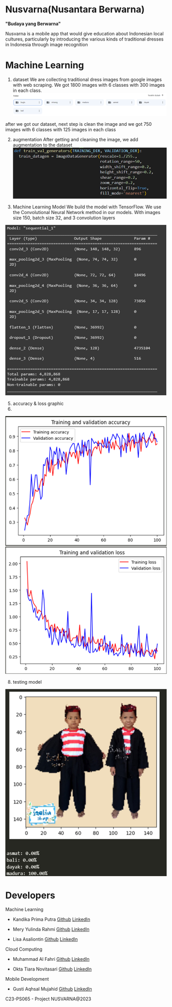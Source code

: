 # Nusvarna(Nusantara Berwarna)
**"Budaya yang Berwarna"**

Nusvarna is a mobile app that would give education about Indonesian local cultures, particularly by introducing the various kinds of traditional dresses in Indonesia through image recognition

# Machine Learning
1. dataset
We are collecting traditional dress images from google images with web scraping. We got 1800 images with 6 classes with 300 images in each class.
![alt text](https://github.com/kandikaprima/Nusvarna/blob/machine-learning/assets/Dataset.png "Nusvarna Dataset")

after we got our dataset, next step is clean the image and we got 750 images with 6 classes with 125 images in each class

2. augmentation
After getting and cleaning the image, we add augmentation to the dataset
![alt text](https://github.com/kandikaprima/Nusvarna/blob/machine-learning/assets/Augmentasi.png "AUGMENTATION")

3. Machine Learning Model
We build the model with TensorFlow. We use the Convolutional Neural Network method in our models. With images size 150, batch size 32, and 3 convolution layers

![alt text](https://github.com/kandikaprima/Nusvarna/blob/machine-learning/assets/Model%20Summary.png "MODEL SUMMARY")

5. accuracy & loss graphic
6. 
![alt text](https://github.com/kandikaprima/Nusvarna/blob/machine-learning/assets/Accuracy.png "ACCURACY")
![alt text](https://github.com/kandikaprima/Nusvarna/blob/machine-learning/assets/Loss.png "LOSS")

8. testing model

![alt text](https://github.com/kandikaprima/Nusvarna/blob/machine-learning/assets/Testing%20Model.png "TESTING MODEL")

# Developers
Machine Learning
* Kandika Prima Putra [Github](https://github.com/kandikaprima) [LinkedIn](https://www.linkedin.com/in/kandikaprima/)

* Mery Yulinda Rahmi [Github](https://github.com/meryyulinda) [LinkedIn](https://www.linkedin.com/)

* Lisa Asaliontin [Github](https://github.com/lisaasaliontin) [LinkedIn](https://www.linkedin.com/in/lisa-asaliontin-4210b8216/)

Cloud Computing
* Muhammad Al Fahri [Github](https://github.com/alfahri18) [LinkedIn](https://www.linkedin.com/in/al-fahri-8361bb1a4/)

* Okta Tiara Novitasari [Github](https://github.com/Ashleyookta) [LinkedIn](https://www.linkedin.com/in/okta-tiara-novitasari-017034247/)

Mobile Development
* Gusti Aqhsal Mujahid [Github](https://github.com/shall31) [LinkedIn](https://www.linkedin.com/in/gustiaqhsal/)

C23-PS065 - Project NUSVARNA@2023
